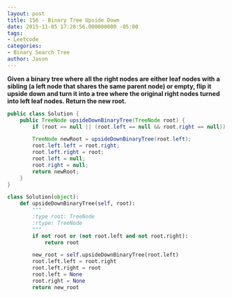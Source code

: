 ```yaml
---
layout: post
title: 156 - Binary Tree Upside Down
date: 2015-11-05 17:28:56.000000000 -05:00
tags:
- Leetcode
categories:
- Binary Search Tree
author: Jason
---
```

**Given a binary tree where all the right nodes are either leaf nodes with a sibling (a left node that shares the same parent node) or empty, flip it upside down and turn it into a tree where the original right nodes turned into left leaf nodes. Return the new root.**


``` java
public class Solution {
    public TreeNode upsideDownBinaryTree(TreeNode root) {
        if (root == null || (root.left == null && root.right == null)) return root;

        TreeNode newRoot = upsideDownBinaryTree(root.left);
        root.left.left = root.right;
        root.left.right = root;
        root.left = null;
        root.right = null;
        return newRoot;
    }
}
```

``` python
class Solution(object):
    def upsideDownBinaryTree(self, root):
        """
        :type root: TreeNode
        :rtype: TreeNode
        """
        if not root or (not root.left and not root.right):
            return root

        new_root = self.upsideDownBinaryTree(root.left)
        root.left.left = root.right
        root.left.right = root
        root.left = None
        root.right = None
        return new_root
```
